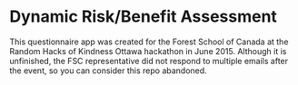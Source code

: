 Dynamic Risk/Benefit Assessment
===============================
This questionnaire app was created for the Forest School of Canada at the 
Random Hacks of Kindness Ottawa hackathon in June 2015.  Although it is
unfinished, the FSC representative did not respond to multiple emails 
after the event, so you can consider this repo abandoned.
